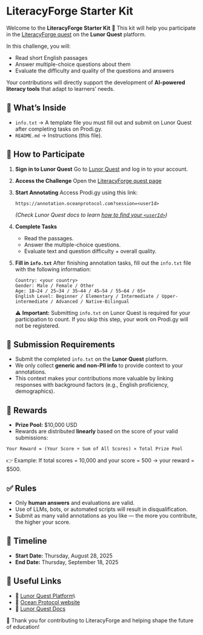 # LiteracyForge Starter Kit

Welcome to the **LiteracyForge Starter Kit** 🎉
This kit will help you participate in the [LiteracyForge quest](https://app.lunor.quest/challenge/1000038) on the **Lunor Quest** platform.

In this challenge, you will:

* Read short English passages
* Answer multiple-choice questions about them
* Evaluate the difficulty and quality of the questions and answers

Your contributions will directly support the development of **AI-powered literacy tools** that adapt to learners’ needs.



## 📂 What’s Inside

* `info.txt` → A template file you must fill out and submit on Lunor Quest after completing tasks on Prodi.gy.
* `README.md` → Instructions (this file).



## 🚀 How to Participate

1. **Sign in to Lunor Quest**
   Go to [Lunor Quest](https://lunor.quest) and log in to your account.

2. **Access the Challenge**
   Open the [LiteracyForge quest page](https://app.lunor.quest/challenge/1000038)

3. **Start Annotating**
   Access Prodi.gy using this link:

   ```
   https://annotation.oceanprotocol.com?session=<userId>
   ```

   *(Check Lunor Quest docs to learn [how to find your `<userId>`](https://lunor-quest.gitbook.io/quest/guides/how-to-access-your-lunor-id))*

4. **Complete Tasks**

   * Read the passages.
   * Answer the multiple-choice questions.
   * Evaluate text and question difficulty + overall quality.

5. **Fill in `info.txt`**
   After finishing annotation tasks, fill out the `info.txt` file with the following information:

   ```
   Country: <your country>
   Gender: Male / Female / Other
   Age: 18–24 / 25–34 / 35–44 / 45–54 / 55–64 / 65+
   English Level: Beginner / Elementary / Intermediate / Upper-intermediate / Advanced / Native-Bilingual
   ```

   ⚠️ **Important:** Submitting `info.txt` on Lunor Quest is required for your participation to count.
   If you skip this step, your work on Prodi.gy will not be registered.



## 📜 Submission Requirements

* Submit the completed `info.txt` on the **Lunor Quest** platform.
* We only collect **generic and non-PII info** to provide context to your annotations.
* This context makes your contributions more valuable by linking responses with background factors (e.g., English proficiency, demographics).



## 🎯 Rewards

* **Prize Pool:** \$10,000 USD
* Rewards are distributed **linearly** based on the score of your valid submissions:

```
Your Reward = (Your Score ÷ Sum of All Scores) × Total Prize Pool
```

👉 Example: If total scores = 10,000 and your score = 500 → your reward = \$500.



## ✅ Rules

* Only **human answers** and evaluations are valid.
* Use of LLMs, bots, or automated scripts will result in disqualification.
* Submit as many valid annotations as you like — the more you contribute, the higher your score.



## 📅 Timeline

* **Start Date:** Thursday, August 28, 2025
* **End Date:** Thursday, September 18, 2025



## 📎 Useful Links

* 🔗 [Lunor Quest Platform](https://lunor.quest)\
* 🔗 [Ocean Protocol website](https://oceanprotocol.com)
* 🔗 [Lunor Quest Docs](https://lunor-quest.gitbook.io/quest)



🙌 Thank you for contributing to LiteracyForge and helping shape the future of education!
